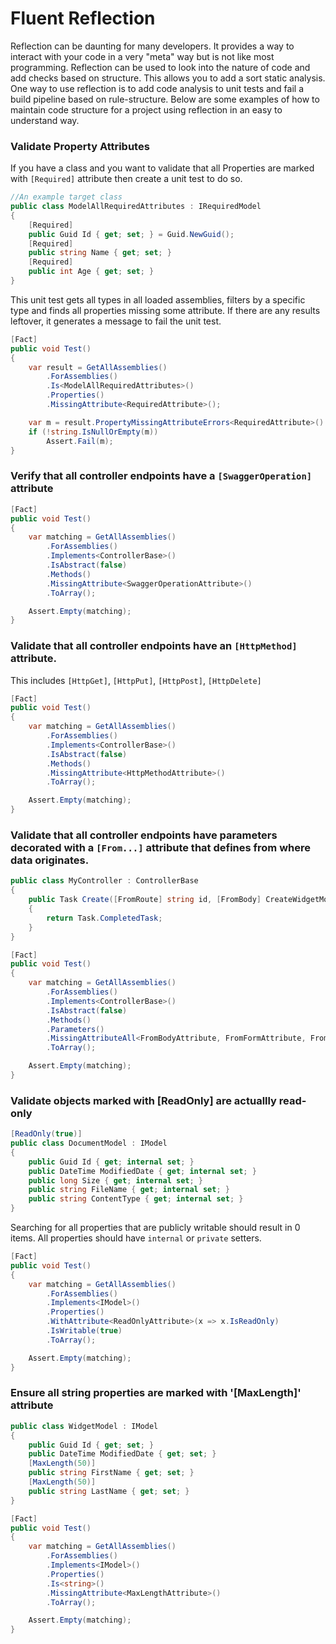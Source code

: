 # Fluent Reflection

Reflection can be daunting for many developers. It provides a way to interact with your code in a very "meta" way but is not like most programming.
Reflection can be used to look into the nature of code and add checks based on structure. This allows you to add a sort static analysis.
One way to use reflection is to add code analysis to unit tests and fail a build pipeline based on rule-structure.
Below are some examples of how to maintain code structure for a project using reflection in an easy to understand way.

### Validate Property Attributes

If you have a class and you want to validate that all Properties are marked with `[Required]` attribute then create a unit test to do so.

```csharp
//An example target class
public class ModelAllRequiredAttributes : IRequiredModel
{
    [Required]
    public Guid Id { get; set; } = Guid.NewGuid();
    [Required]
    public string Name { get; set; }
    [Required]
    public int Age { get; set; }
}
```

This unit test gets all types in all loaded assemblies, filters by a specific type and finds all properties missing some attribute. If there are any results leftover, it generates a message to fail the unit test.

```csharp
[Fact]
public void Test()
{
    var result = GetAllAssemblies()
        .ForAssemblies()
        .Is<ModelAllRequiredAttributes>()
        .Properties()
        .MissingAttribute<RequiredAttribute>();

    var m = result.PropertyMissingAttributeErrors<RequiredAttribute>().ErrorMessage;
    if (!string.IsNullOrEmpty(m))
        Assert.Fail(m);
}
```
### Verify that all controller endpoints have a `[SwaggerOperation]` attribute

```csharp
[Fact]
public void Test()
{
    var matching = GetAllAssemblies()
        .ForAssemblies()
        .Implements<ControllerBase>()
        .IsAbstract(false)
        .Methods()
        .MissingAttribute<SwaggerOperationAttribute>()
        .ToArray();

    Assert.Empty(matching);
}
```

### Validate that all controller endpoints have an `[HttpMethod]` attribute.

This includes `[HttpGet]`, `[HttpPut]`, `[HttpPost]`, `[HttpDelete]`

```csharp
[Fact]
public void Test()
{
    var matching = GetAllAssemblies()
        .ForAssemblies()
        .Implements<ControllerBase>()
        .IsAbstract(false)
        .Methods()
        .MissingAttribute<HttpMethodAttribute>()
        .ToArray();

    Assert.Empty(matching);
}
```

### Validate that all controller endpoints have parameters decorated with a `[From...]` attribute that defines from where data originates.

```csharp
public class MyController : ControllerBase
{
    public Task Create([FromRoute] string id, [FromBody] CreateWidgetModel model)
    {
        return Task.CompletedTask;
    }
}
```

```csharp
[Fact]
public void Test()
{
    var matching = GetAllAssemblies()
        .ForAssemblies()
        .Implements<ControllerBase>()
        .IsAbstract(false)
        .Methods()
        .Parameters()
        .MissingAttributeAll<FromBodyAttribute, FromFormAttribute, FromQueryAttribute, FromRouteAttribute, FromServicesAttribute>()
        .ToArray();

    Assert.Empty(matching);
}
```

### Validate objects marked with [ReadOnly] are actuallly read-only

```csharp
[ReadOnly(true)]
public class DocumentModel : IModel
{
    public Guid Id { get; internal set; }
    public DateTime ModifiedDate { get; internal set; }
    public long Size { get; internal set; }
    public string FileName { get; internal set; }
    public string ContentType { get; internal set; }
}
```

Searching for all properties that are publicly writable should result in 0 items. All properties should have `internal` or `private` setters.

```csharp
[Fact]
public void Test()
{
    var matching = GetAllAssemblies()
        .ForAssemblies()
        .Implements<IModel>()
        .Properties()
        .WithAttribute<ReadOnlyAttribute>(x => x.IsReadOnly)
        .IsWritable(true)
        .ToArray();

    Assert.Empty(matching);
}
```

### Ensure all string properties are marked with '[MaxLength]' attribute

```csharp
public class WidgetModel : IModel
{
    public Guid Id { get; set; }
    public DateTime ModifiedDate { get; set; }
    [MaxLength(50)]
    public string FirstName { get; set; }
    [MaxLength(50)]
    public string LastName { get; set; }
}
```


```csharp
[Fact]
public void Test()
{
    var matching = GetAllAssemblies()
        .ForAssemblies()
        .Implements<IModel>()
        .Properties()
        .Is<string>()
        .MissingAttribute<MaxLengthAttribute>()
        .ToArray();

    Assert.Empty(matching);
}
```
